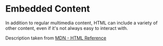 # Embedded Content

In addition to regular multimedia content, HTML can include a variety of other content, even if it's not always easy to interact with.

Description taken from [MDN - HTML Reference](https://developer.mozilla.org/en-US/docs/Web/HTML/Element)
